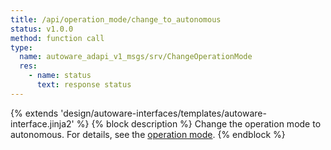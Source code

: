 ```yaml
---
title: /api/operation_mode/change_to_autonomous
status: v1.0.0
method: function call
type:
  name: autoware_adapi_v1_msgs/srv/ChangeOperationMode
  res:
    - name: status
      text: response status
---
```


{% extends 'design/autoware-interfaces/templates/autoware-interface.jinja2' %}
{% block description %}
Change the operation mode to autonomous.
For details, see the [operation mode](../../../features/operation_mode.md).
{% endblock %}

